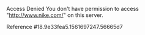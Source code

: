Access Denied You don't have permission to access "http://www.nike.com/" on this server.

Reference #18.9e33fea5.1561697247.56665d7